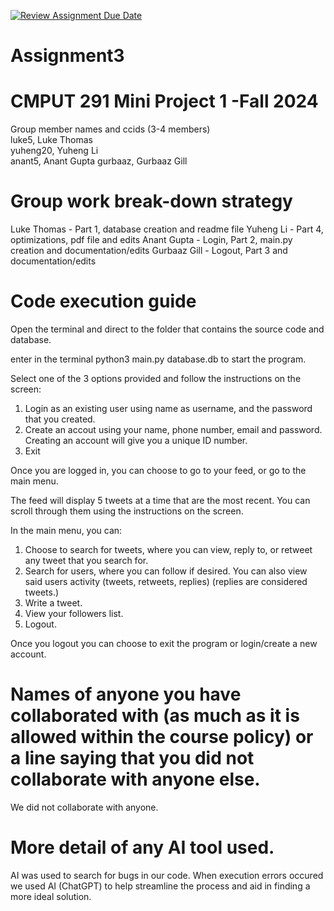 [![Review Assignment Due Date](https://classroom.github.com/assets/deadline-readme-button-22041afd0340ce965d47ae6ef1cefeee28c7c493a6346c4f15d667ab976d596c.svg)](https://classroom.github.com/a/ZQQhHp7h)
# Assignment3

# CMPUT 291 Mini Project 1 -Fall 2024
Group member names and ccids (3-4 members)  
  luke5, Luke Thomas  
  yuheng20, Yuheng Li  
  anant5, Anant Gupta
  gurbaaz, Gurbaaz Gill

# Group work break-down strategy
Luke Thomas - Part 1, database creation and readme file
Yuheng Li - Part 4, optimizations, pdf file and edits
Anant Gupta - Login, Part 2, main.py creation and documentation/edits
Gurbaaz Gill - Logout, Part 3 and documentation/edits

# Code execution guide
Open the terminal and direct to the folder that contains the source code and database. 

enter in the terminal python3 main.py database.db to start the program.

Select one of the 3 options provided and follow the instructions on the screen:
1. Login as an existing user using name as username, and the password that you created.
3. Create an accout using your name, phone number, email and password. Creating an account will give you a unique ID number.
4. Exit

Once you are logged in, you can choose to go to your feed, or go to the main menu. 

The feed will display 5 tweets at a time that are the most recent. You can scroll through them using the instructions on the screen.

In the main menu, you can:
1. Choose to search for tweets, where you can view, reply to, or retweet any tweet that you search for.
2. Search for users, where you can follow if desired. You can also view said users activity (tweets, retweets, replies) (replies are considered tweets.)
3. Write a tweet.
4. View your followers list.
5. Logout.

Once you logout you can choose to exit the program or login/create a new account.

# Names of anyone you have collaborated with (as much as it is allowed within the course policy) or a line saying that you did not collaborate with anyone else.  
We did not collaborate with anyone.

# More detail of any AI tool used.
AI was used to search for bugs in our code. When execution errors occured we used AI (ChatGPT) to help streamline the process and aid in finding a more ideal solution.
